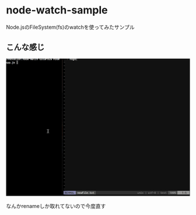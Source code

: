 # node-watch-sample
Node.jsのFileSystem(fs)のwatchを使ってみたサンプル

## こんな感じ
![capture](./capture.gif)

なんかrenameしか取れてないので今度直す
